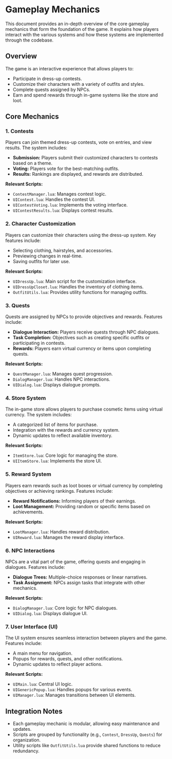 # Gameplay Mechanics

This document provides an in-depth overview of the core gameplay mechanics that form the foundation of the game. It explains how players interact with the various systems and how these systems are implemented through the codebase.

## Overview
The game is an interactive experience that allows players to:
- Participate in dress-up contests.
- Customize their characters with a variety of outfits and styles.
- Complete quests assigned by NPCs.
- Earn and spend rewards through in-game systems like the store and loot.

## Core Mechanics

### 1. **Contests**
Players can join themed dress-up contests, vote on entries, and view results. The system includes:
- **Submission:** Players submit their customized characters to contests based on a theme.
- **Voting:** Players vote for the best-matching outfits.
- **Results:** Rankings are displayed, and rewards are distributed.

**Relevant Scripts:**
- `ContestManager.lua`: Manages contest logic.
- `UIContest.lua`: Handles the contest UI.
- `UIContestVoting.lua`: Implements the voting interface.
- `UIContestResults.lua`: Displays contest results.

### 2. **Character Customization**
Players can customize their characters using the dress-up system. Key features include:
- Selecting clothing, hairstyles, and accessories.
- Previewing changes in real-time.
- Saving outfits for later use.

**Relevant Scripts:**
- `UIDressUp.lua`: Main script for the customization interface.
- `UIDressUpCloset.lua`: Handles the inventory of clothing items.
- `OutfitUtils.lua`: Provides utility functions for managing outfits.

### 3. **Quests**
Quests are assigned by NPCs to provide objectives and rewards. Features include:
- **Dialogue Interaction:** Players receive quests through NPC dialogues.
- **Task Completion:** Objectives such as creating specific outfits or participating in contests.
- **Rewards:** Players earn virtual currency or items upon completing quests.

**Relevant Scripts:**
- `QuestManager.lua`: Manages quest progression.
- `DialogManager.lua`: Handles NPC interactions.
- `UIDialog.lua`: Displays dialogue prompts.

### 4. **Store System**
The in-game store allows players to purchase cosmetic items using virtual currency. The system includes:
- A categorized list of items for purchase.
- Integration with the rewards and currency system.
- Dynamic updates to reflect available inventory.

**Relevant Scripts:**
- `ItemStore.lua`: Core logic for managing the store.
- `UIItemStore.lua`: Implements the store UI.

### 5. **Reward System**
Players earn rewards such as loot boxes or virtual currency by completing objectives or achieving rankings. Features include:
- **Reward Notifications:** Informing players of their earnings.
- **Loot Management:** Providing random or specific items based on achievements.

**Relevant Scripts:**
- `LootManager.lua`: Handles reward distribution.
- `UIReward.lua`: Manages the reward display interface.

### 6. **NPC Interactions**
NPCs are a vital part of the game, offering quests and engaging in dialogues. Features include:
- **Dialogue Trees:** Multiple-choice responses or linear narratives.
- **Task Assignment:** NPCs assign tasks that integrate with other mechanics.

**Relevant Scripts:**
- `DialogManager.lua`: Core logic for NPC dialogues.
- `UIDialog.lua`: Displays dialogue UI.

### 7. **User Interface (UI)**
The UI system ensures seamless interaction between players and the game. Features include:
- A main menu for navigation.
- Popups for rewards, quests, and other notifications.
- Dynamic updates to reflect player actions.

**Relevant Scripts:**
- `UIMain.lua`: Central UI logic.
- `UIGenericPopup.lua`: Handles popups for various events.
- `UIManager.lua`: Manages transitions between UI elements.

## Integration Notes
- Each gameplay mechanic is modular, allowing easy maintenance and updates.
- Scripts are grouped by functionality (e.g., `Contest`, `DressUp`, `Quests`) for organization.
- Utility scripts like `OutfitUtils.lua` provide shared functions to reduce redundancy.